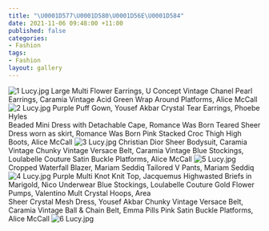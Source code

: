 ```yaml
---
title: "\U0001D577\U0001D580\U0001D56E\U0001D584"
date: 2021-11-06 09:48:00 +11:00
published: false
categories:
- Fashion
tags:
- Fashion
layout: gallery
---
```


![1 Lucy.jpg](/uploads/1%20Lucy.jpg)
Large Multi Flower Earrings, U Concept
Vintage Chanel Pearl Earrings, Caramia Vintage
Acid Green Wrap Around Platforms, Alice McCall
![2 Lucy.jpg](/uploads/2%20Lucy.jpg)
Purple Puff Gown, Yousef Akbar
Crystal Tear Earrings, Phoebe Hyles  
Beaded Mini Dress with Detachable Cape, Romance Was Born
Teared Sheer Dress worn as skirt, Romance Was Born
Pink Stacked Croc Thigh High Boots, Alice McCall
![3 Lucy.jpg](/uploads/3%20Lucy.jpg)
Christian Dior Sheer Bodysuit, Caramia Vintage
Chunky Vintage Versace Belt, Caramia Vintage
Blue Stockings, Loulabelle Couture
Satin Buckle Platforms, Alice McCall
![5 Lucy.jpg](/uploads/5%20Lucy.jpg)
Cropped Waterfall Blazer, Mariam Seddiq
Tailored V Pants, Mariam Seddiq
![4 Lucy.jpg](/uploads/4%20Lucy.jpg)
Purple Multi Knot Knit Top, Jacquemus
Highwasted Briefs in Marigold, Nico Underwear
Blue Stockings, Loulabelle Couture
Gold Flower Pumps, Valentino
Mult Crystal Hoops, Area  
Sheer Crystal Mesh Dress, Yousef Akbar
Chunky Vintage Versace Belt, Caramia Vintage
Ball & Chain Belt, Emma Pills
Pink Satin Buckle Platforms, Alice McCall
![6 Lucy.jpg](/uploads/6%20Lucy.jpg)

